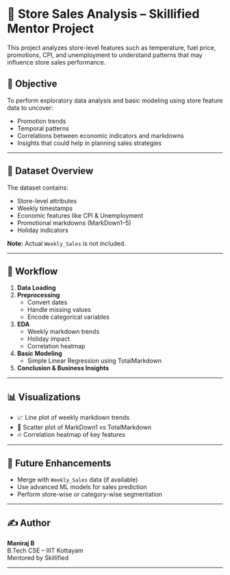 # 🧾 Store Sales Analysis – Skillified Mentor Project

This project analyzes store-level features such as temperature, fuel price, promotions, CPI, and unemployment to understand patterns that may influence store sales performance.

## 🧠 Objective

To perform exploratory data analysis and basic modeling using store feature data to uncover:
- Promotion trends
- Temporal patterns
- Correlations between economic indicators and markdowns
- Insights that could help in planning sales strategies

---

## 📁 Dataset Overview

The dataset contains:
- Store-level attributes
- Weekly timestamps
- Economic features like CPI & Unemployment
- Promotional markdowns (MarkDown1–5)
- Holiday indicators

**Note:** Actual `Weekly_Sales` is not included.

---

## 🔧 Workflow

1. **Data Loading**  
2. **Preprocessing**  
   - Convert dates  
   - Handle missing values  
   - Encode categorical variables  
3. **EDA**  
   - Weekly markdown trends  
   - Holiday impact  
   - Correlation heatmap  
4. **Basic Modeling**  
   - Simple Linear Regression using TotalMarkdown  
5. **Conclusion & Business Insights**

---

## 📊 Visualizations

- 📈 Line plot of weekly markdown trends  
- 🎯 Scatter plot of MarkDown1 vs TotalMarkdown  
- 🔥 Correlation heatmap of key features  

---

## 🚀 Future Enhancements

- Merge with `Weekly_Sales` data (if available)
- Use advanced ML models for sales prediction
- Perform store-wise or category-wise segmentation

---

## ✍️ Author

**Maniraj B**  
B.Tech CSE – IIIT Kottayam  
Mentored by Skillified

---

